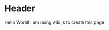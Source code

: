 <!-- TITLE: Home -->
<!-- SUBTITLE: A quick summary of Home -->

# Header
Hello World! i am using wiki.js to create this page